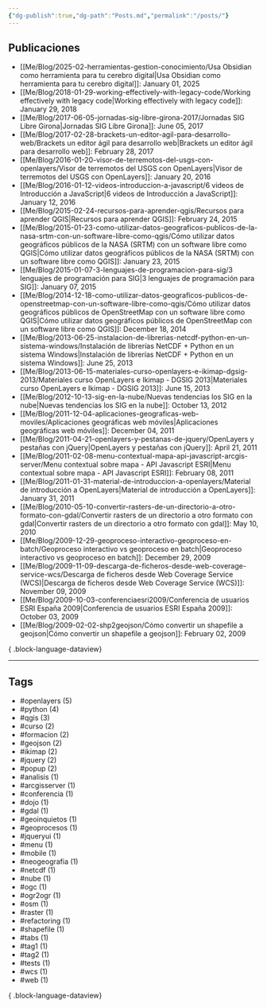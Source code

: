 ```yaml
---
{"dg-publish":true,"dg-path":"Posts.md","permalink":"/posts/"}
---
```



## Publicaciones
- [[Me/Blog/2025-02-herramientas-gestion-conocimiento/Usa Obsidian como herramienta para tu cerebro digital\|Usa Obsidian como herramienta para tu cerebro digital]]: January 01, 2025
- [[Me/Blog/2018-01-29-working-effectively-with-legacy-code/Working effectively with legacy code\|Working effectively with legacy code]]: January 29, 2018
- [[Me/Blog/2017-06-05-jornadas-sig-libre-girona-2017/Jornadas SIG Libre Girona\|Jornadas SIG Libre Girona]]: June 05, 2017
- [[Me/Blog/2017-02-28-brackets-un-editor-agil-para-desarrollo-web/Brackets un editor ágil para desarrollo web\|Brackets un editor ágil para desarrollo web]]: February 28, 2017
- [[Me/Blog/2016-01-20-visor-de-terremotos-del-usgs-con-openlayers/Visor de terremotos del USGS con OpenLayers\|Visor de terremotos del USGS con OpenLayers]]: January 20, 2016
- [[Me/Blog/2016-01-12-videos-introduccion-a-javascript/6 videos de Introducción a JavaScript\|6 videos de Introducción a JavaScript]]: January 12, 2016
- [[Me/Blog/2015-02-24-recursos-para-aprender-qgis/Recursos para aprender QGIS\|Recursos para aprender QGIS]]: February 24, 2015
- [[Me/Blog/2015-01-23-como-utilizar-datos-geograficos-publicos-de-la-nasa-srtm-con-un-software-libre-como-qgis/Cómo utilizar datos geográficos públicos de la NASA (SRTM) con un software libre como QGIS\|Cómo utilizar datos geográficos públicos de la NASA (SRTM) con un software libre como QGIS]]: January 23, 2015
- [[Me/Blog/2015-01-07-3-lenguajes-de-programacion-para-sig/3 lenguajes de programación para SIG\|3 lenguajes de programación para SIG]]: January 07, 2015
- [[Me/Blog/2014-12-18-como-utilizar-datos-geograficos-publicos-de-openstreetmap-con-un-software-libre-como-qgis/Cómo utilizar datos geográficos públicos de OpenStreetMap con un software libre como QGIS\|Cómo utilizar datos geográficos públicos de OpenStreetMap con un software libre como QGIS]]: December 18, 2014
- [[Me/Blog/2013-06-25-instalacion-de-librerias-netcdf-python-en-un-sistema-windows/Instalación de librerías NetCDF + Python en un sistema Windows\|Instalación de librerías NetCDF + Python en un sistema Windows]]: June 25, 2013
- [[Me/Blog/2013-06-15-materiales-curso-openlayers-e-ikimap-dgsig-2013/Materiales curso OpenLayers e Ikimap - DGSIG 2013\|Materiales curso OpenLayers e Ikimap - DGSIG 2013]]: June 15, 2013
- [[Me/Blog/2012-10-13-sig-en-la-nube/Nuevas tendencias los SIG en la nube\|Nuevas tendencias los SIG en la nube]]: October 13, 2012
- [[Me/Blog/2011-12-04-aplicaciones-geograficas-web-moviles/Aplicaciones geográficas web móviles\|Aplicaciones geográficas web móviles]]: December 04, 2011
- [[Me/Blog/2011-04-21-openlayers-y-pestanas-de-jquery/OpenLayers y pestañas con jQuery\|OpenLayers y pestañas con jQuery]]: April 21, 2011
- [[Me/Blog/2011-02-08-menu-contextual-mapa-api-javascript-arcgis-server/Menu contextual sobre mapa - API Javascript ESRI\|Menu contextual sobre mapa - API Javascript ESRI]]: February 08, 2011
- [[Me/Blog/2011-01-31-material-de-introduccion-a-openlayers/Material de introducción a OpenLayers\|Material de introducción a OpenLayers]]: January 31, 2011
- [[Me/Blog/2010-05-10-convertir-rasters-de-un-directorio-a-otro-formato-con-gdal/Convertir rasters de un directorio a otro formato con gdal\|Convertir rasters de un directorio a otro formato con gdal]]: May 10, 2010
- [[Me/Blog/2009-12-29-geoproceso-interactivo-geoproceso-en-batch/Geoproceso interactivo vs geoproceso en batch\|Geoproceso interactivo vs geoproceso en batch]]: December 29, 2009
- [[Me/Blog/2009-11-09-descarga-de-ficheros-desde-web-coverage-service-wcs/Descarga de ficheros desde Web Coverage Service (WCS)\|Descarga de ficheros desde Web Coverage Service (WCS)]]: November 09, 2009
- [[Me/Blog/2009-10-03-conferenciaesri2009/Conferencia de usuarios ESRI España 2009\|Conferencia de usuarios ESRI España 2009]]: October 03, 2009
- [[Me/Blog/2009-02-02-shp2geojson/Cómo convertir un shapefile a geojson\|Cómo convertir un shapefile a geojson]]: February 02, 2009

{ .block-language-dataview}

---

## Tags
- #openlayers (5)
- #python (4)
- #qgis (3)
- #curso (2)
- #formacion (2)
- #geojson (2)
- #ikimap (2)
- #jquery (2)
- #popup (2)
- #analisis (1)
- #arcgisserver (1)
- #conferencia (1)
- #dojo (1)
- #gdal (1)
- #geoinquietos (1)
- #geoprocesos (1)
- #jqueryui (1)
- #menu (1)
- #mobile (1)
- #neogeografia (1)
- #netcdf (1)
- #nube (1)
- #ogc (1)
- #ogr2ogr (1)
- #osm (1)
- #raster (1)
- #refactoring (1)
- #shapefile (1)
- #tabs (1)
- #tag1 (1)
- #tag2 (1)
- #tests (1)
- #wcs (1)
- #web (1)

{ .block-language-dataview}